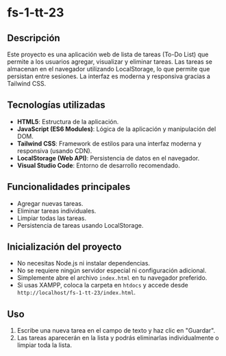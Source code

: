 # fs-1-tt-23

## Descripción
Este proyecto es una aplicación web de lista de tareas (To-Do List) que permite a los usuarios agregar, visualizar y eliminar tareas. Las tareas se almacenan en el navegador utilizando LocalStorage, lo que permite que persistan entre sesiones. La interfaz es moderna y responsiva gracias a Tailwind CSS.

## Tecnologías utilizadas
- **HTML5**: Estructura de la aplicación.
- **JavaScript (ES6 Modules)**: Lógica de la aplicación y manipulación del DOM.
- **Tailwind CSS**: Framework de estilos para una interfaz moderna y responsiva (usando CDN).
- **LocalStorage (Web API)**: Persistencia de datos en el navegador.
- **Visual Studio Code**: Entorno de desarrollo recomendado.

## Funcionalidades principales
- Agregar nuevas tareas.
- Eliminar tareas individuales.
- Limpiar todas las tareas.
- Persistencia de tareas usando LocalStorage.

## Inicialización del proyecto
- No necesitas Node.js ni instalar dependencias.
- No se requiere ningún servidor especial ni configuración adicional.
- Simplemente abre el archivo `index.html` en tu navegador preferido.
- Si usas XAMPP, coloca la carpeta en `htdocs` y accede desde `http://localhost/fs-1-tt-23/index.html`.

## Uso
1. Escribe una nueva tarea en el campo de texto y haz clic en "Guardar".
2. Las tareas aparecerán en la lista y podrás eliminarlas individualmente o limpiar toda la lista.
